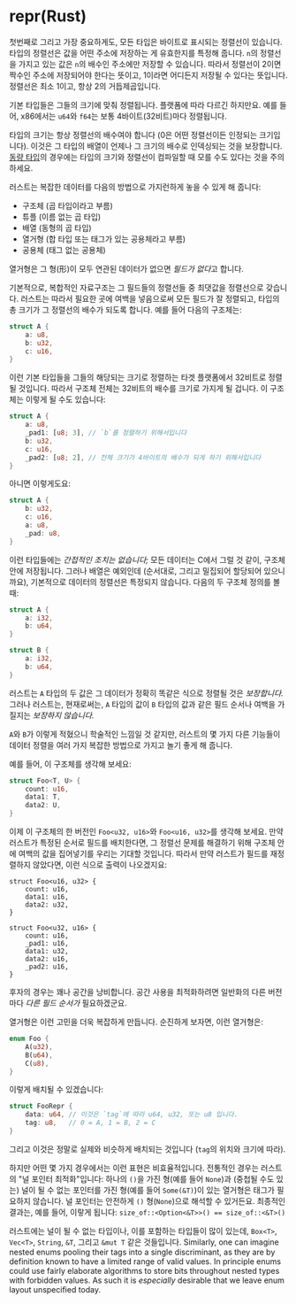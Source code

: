 # repr(Rust)

첫번째로 그리고 가장 중요하게도, 모든 타입은 바이트로 표시되는 정렬선이 있습니다. 타입의 정렬선은 값을 어떤 주소에 저장하는 게 유효한지를 특정해 줍니다. `n`의 정렬선을 가지고 있는 값은 `n`의 배수인 주소에만 저장할 수 있습니다. 
따라서 정렬선이 2이면 짝수인 주소에 저장되어야 한다는 뜻이고, 1이라면 어디든지 저장될 수 있다는 뜻입니다. 정렬선은 최소 1이고, 항상 2의 거듭제곱입니다.

기본 타입들은 그들의 크기에 맞춰 정렬됩니다. 플랫폼에 따라 다르긴 하지만요. 예를 들어, x86에서는 `u64`와 `f64`는 보통 4바이트(32비트)마다 정렬됩니다.

타입의 크기는 항상 정렬선의 배수여야 합니다 (0은 어떤 정렬선이든 인정되는 크기입니다). 이것은 그 타입의 배열이 언제나 그 크기의 배수로 인덱싱되는 것을 보장합니다. 
[동량 타입][dst]의 경우에는 타입의 크기와 정렬선이 컴파일할 때 모를 수도 있다는 것을 주의하세요.

러스트는 복잡한 데이터를 다음의 방법으로 가지런하게 놓을 수 있게 해 줍니다: 

* 구조체 (곱 타입이라고 부름)
* 튜플 (이름 없는 곱 타입)
* 배열 (동형의 곱 타입)
* 열거형 (합 타입 또는 태그가 있는 공용체라고 부름)
* 공용체 (태그 없는 공용체)

열거형은 그 형(形)이 모두 연관된 데이터가 없으면 *필드가 없다*고 합니다.

기본적으로, 복합적인 자료구조는 그 필드들의 정렬선들 중 최댓값을 정렬선으로 갖습니다. 러스트는 따라서 필요한 곳에 여백을 넣음으로써 모든 필드가 잘 정렬되고, 타입의 총 크기가 그 정렬선의 배수가 되도록 합니다. 예를 들어 다음의 구조체는: 

```rust
struct A {
    a: u8,
    b: u32,
    c: u16,
}
```

이런 기본 타입들을 그들의 해당되는 크기로 정렬하는 타겟 플랫폼에서 32비트로 정렬될 것입니다. 따라서 구조체 전체는 32비트의 배수를 크기로 가지게 될 겁니다. 이 구조체는 이렇게 될 수도 있습니다: 

```rust
struct A {
    a: u8,
    _pad1: [u8; 3], // `b`를 정렬하기 위해서입니다
    b: u32,
    c: u16,
    _pad2: [u8; 2], // 전체 크기가 4바이트의 배수가 되게 하기 위해서입니다
}
```

아니면 이렇게도요: 

```rust
struct A {
    b: u32,
    c: u16,
    a: u8,
    _pad: u8,
}
```

이런 타입들에는 *간접적인 조치는 없습니다;* 모든 데이터는 C에서 그럴 것 같이, 구조체 안에 저장됩니다. 그러나 배열은 예외인데 (순서대로, 그리고 밀집되어 할당되어 있으니까요), 기본적으로 데이터의 정렬선은 특정되지 않습니다. 
다음의 두 구조체 정의를 볼 때: 

```rust
struct A {
    a: i32,
    b: u64,
}

struct B {
    a: i32,
    b: u64,
}
```

러스트는 `A` 타입의 두 값은 그 데이터가 정확히 똑같은 식으로 정렬될 것은 *보장합니다.* 그러나 러스트는, 현재로써는, `A` 타입의 값이 `B` 타입의 값과 같은 필드 순서나 여백을 가질지는 *보장하지 않습니다.*

`A`와 `B`가 이렇게 적혔으니 학술적인 느낌일 것 같지만, 러스트의 몇 가지 다른 기능들이 데이터 정렬을 여러 가지 복잡한 방법으로 가지고 놀기 좋게 해 줍니다.

예를 들어, 이 구조체를 생각해 보세요: 

```rust
struct Foo<T, U> {
    count: u16,
    data1: T,
    data2: U,
}
```
이제 이 구조체의 한 버전인 `Foo<u32, u16>`와 `Foo<u16, u32>`를 생각해 보세요. 만약 러스트가 특정된 순서로 필드를 배치한다면, 그 정렬선 문제를 해결하기 위해 구조체 안에 여백의 값을 집어넣기를 우리는 기대할 것입니다. 
따라서 만약 러스트가 필드를 재정렬하지 않았다면, 이런 식으로 출력이 나오겠지요: 

<!-- ignore: explanation code -->
```rust,ignore
struct Foo<u16, u32> {
    count: u16,
    data1: u16,
    data2: u32,
}

struct Foo<u32, u16> {
    count: u16,
    _pad1: u16,
    data1: u32,
    data2: u16,
    _pad2: u16,
}
```

후자의 경우는 꽤나 공간을 낭비합니다. 공간 사용을 최적화하려면 일반화의 다른 버전마다 *다른 필드 순서가* 필요하겠군요.

열거형은 이런 고민을 더욱 복잡하게 만듭니다. 순진하게 보자면, 이런 열거형은: 

```rust
enum Foo {
    A(u32),
    B(u64),
    C(u8),
}
```

이렇게 배치될 수 있겠습니다: 

```rust
struct FooRepr {
    data: u64, // 이것은 `tag`에 따라 u64, u32, 또는 u8 입니다.
    tag: u8,   // 0 = A, 1 = B, 2 = C
}
```

그리고 이것은 정말로 실제와 비슷하게 배치되는 것입니다 (`tag`의 위치와 크기에 따라).

하지만 어떤 몇 가지 경우에서는 이런 표현은 비효율적입니다. 전통적인 경우는 러스트의 "널 포인터 최적화"입니다: 
하나의 `()`을 가진 형(예를 들어 `None`)과 (중첩될 수도 있는) 널이 될 수 없는 포인터를 가진 형(예를 들어 `Some(&T)`)이 있는 열거형은 태그가 필요하지 않습니다. 널 포인터는 안전하게 `()` 형(`None`)으로 해석할 수 있거든요. 
최종적인 결과는, 예를 들어, 이랗게 됩니다: `size_of::<Option<&T>>() == size_of::<&T>()`

러스트에는 널이 될 수 없는 타입이나, 이를 포함하는 타입들이 많이 있는데, `Box<T>`, `Vec<T>`, `String`, `&T`, 그리고 `&mut T` 같은 것들입니다. Similarly, one can imagine
nested enums pooling their tags into a single discriminant, as they are by
definition known to have a limited range of valid values. In principle enums could
use fairly elaborate algorithms to store bits throughout nested types with
forbidden values. As such it is *especially* desirable that
we leave enum layout unspecified today.

[dst]: exotic-sizes.html#dynamically-sized-types-dsts
